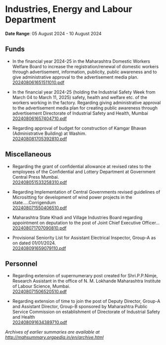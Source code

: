 # Industries, Energy and Labour Department

**Date Range**: 05 August 2024 - 10 August 2024


## Funds
- In the financial year 2024-25 in the Maharashtra Domestic Workers Welfare Board to increase the registration/renewal of domestic workers through advertisement, information, publicity, public awareness and to give administrative approval to the advertisement media plan.\
  [202408061651511010.pdf](https://gr.maharashtra.gov.in/Site/Upload/Government%20Resolutions/English/202408061651511010.pdf)

- In the financial year 2024-25 (holding the Industrial Safety Week from March 04 to March 11, 2025) safety, health and welfare etc. of the workers working in the factory. Regarding giving administrative approval to the advertisement media plan for creating public awareness through advertisement Directorate of Industrial Safety and Health, Mumbai\
  [202408061657404710.pdf](https://gr.maharashtra.gov.in/Site/Upload/Government%20Resolutions/English/202408061657404710.pdf)

- Regarding approval of budget for construction of Kamgar Bhavan (Administrative Building) at Washim.\
  [202408081705392810.pdf](https://gr.maharashtra.gov.in/Site/Upload/Government%20Resolutions/English/202408081705392810.pdf)

## Miscellaneous
- Regarding the grant of confidential allowance at revised rates to the employees of the Confidential and Lottery Department at Government Central Press Mumbai.\
  [202408051533258310.pdf](https://gr.maharashtra.gov.in/Site/Upload/Government%20Resolutions/English/202408051533258310.pdf)

- Regarding Implementation of Central Governments revised guidelines of Micrositting for development of wind power projects in the state.....Corrigendum\
  [202408071550406510.pdf](https://gr.maharashtra.gov.in/Site/Upload/Government%20Resolutions/English/202408071550406510....pdf)

- Maharashtra State Khadi and Village Industries Board regarding appointment on deputation to the post of Joint Chief Executive Officer...\
  [202408071707090810.pdf](https://gr.maharashtra.gov.in/Site/Upload/Government%20Resolutions/English/202408071707090810.pdf)

- Provisional Seniority List for Assistant Electrical Inspector, Group-A as on dated 01/01/2024.\
  [202408091659079110.pdf](https://gr.maharashtra.gov.in/Site/Upload/Government%20Resolutions/English/202408091659079110.pdf)

## Personnel
- Regarding extension of supernumerary post created for Shri.P.P.Nimje, Research Assistant in the office of N. M. Lokhande Maharashtra Institute of Labour Science, Mumbai.\
  [202408071506520510.pdf](https://gr.maharashtra.gov.in/Site/Upload/Government%20Resolutions/English/202408071506520510.pdf)

- Regarding extension of time to join the post of Deputy Director, Group-A and Assistant Director, Group-B sponsored by Maharashtra Public Service Commission on establishment of Directorate of Industrial Safety and Health\
  [202408091634389710.pdf](https://gr.maharashtra.gov.in/Site/Upload/Government%20Resolutions/English/202408091634389710.pdf)


*Archives of earlier summaries are available at http://mahsummary.orgpedia.in/en/archive.html*
